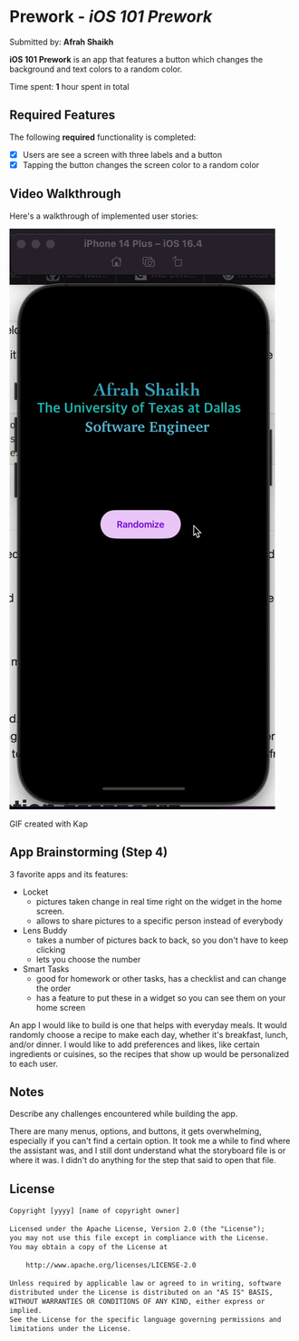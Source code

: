 # Prework - *iOS 101 Prework*

Submitted by: **Afrah Shaikh**

**iOS 101 Prework** is an app that features a button which changes the background and text colors to a random color.

Time spent: **1** hour spent in total

## Required Features

The following **required** functionality is completed:

- [X] Users are see a screen with three labels and a button
- [X] Tapping the button changes the screen color to a random color
 
## Video Walkthrough

Here's a walkthrough of implemented user stories:

<img src='Kapture 2023-08-09 at 22.50.40.gif' title='Video Walkthrough' width='' alt='Video Walkthrough' />

GIF created with Kap 

## App Brainstorming (Step 4)
3 favorite apps and its features:
- Locket
  - pictures taken change in real time right on the widget in the home screen.
  - allows to share pictures to a specific person instead of everybody
- Lens Buddy
  - takes a number of pictures back to back, so you don't have to keep clicking
  - lets you choose the number
- Smart Tasks
  - good for homework or other tasks, has a checklist and can change the order
  - has a feature to put these in a widget so you can see them on your home screen
 
An app I would like to build is one that helps with everyday meals. It would randomly choose a recipe to make each day, whether it's breakfast, lunch, and/or dinner. I would like to add preferences and likes, like certain ingredients or cuisines, so the recipes that show up would be personalized to each user.

## Notes

Describe any challenges encountered while building the app.

There are many menus, options, and buttons, it gets overwhelming, especially if you can't find a certain option. It took me a while to find where the assistant was, and I still dont understand what the storyboard file is or where it was. I didn't do anything for the step that said to open that file.

## License

    Copyright [yyyy] [name of copyright owner]

    Licensed under the Apache License, Version 2.0 (the "License");
    you may not use this file except in compliance with the License.
    You may obtain a copy of the License at

        http://www.apache.org/licenses/LICENSE-2.0

    Unless required by applicable law or agreed to in writing, software
    distributed under the License is distributed on an "AS IS" BASIS,
    WITHOUT WARRANTIES OR CONDITIONS OF ANY KIND, either express or implied.
    See the License for the specific language governing permissions and
    limitations under the License.
